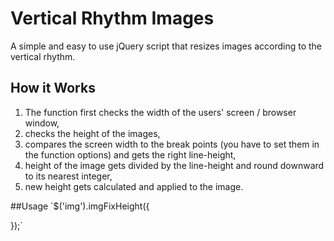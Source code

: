 # Vertical Rhythm Images
A simple and easy to use jQuery script that resizes images according to the vertical rhythm.



## How it Works
1. The function first checks the width of the users' screen / browser window,
2. checks the height of the images,
3. compares the screen width to the break points (you have to set them in the function options) and gets the right line-height,
4. height of the image gets divided by the line-height and round downward to its nearest integer,
5. new height gets calculated and applied to the image.

##Usage
`$('img').imgFixHeight({
  
});`
